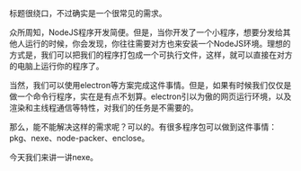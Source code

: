 标题很绕口，不过确实是一个很常见的需求。

众所周知，NodeJS程序开发简便。但是，当你开发了一个小程序，想要分发给其他人运行的时候，你会发现，你往往需要对方也来安装一个NodeJS环境。理想的方式是，我们可以把我们的程序打包成一个可执行文件，这样，就可以直接在对方的电脑上运行你的程序了。

当然，我们可以使用electron等方案完成这件事情。但是，如果有时候我们仅仅是做一个命令行程序，实在是有点不划算。electron引以为傲的网页运行环境，以及渲染和主线程通信等特性，对我们的任务是不需要的。

那么，能不能解决这样的需求呢？可以的。有很多程序包可以做到这件事情：pkg、nexe、node-packer、enclose。

今天我们来讲一讲nexe。

